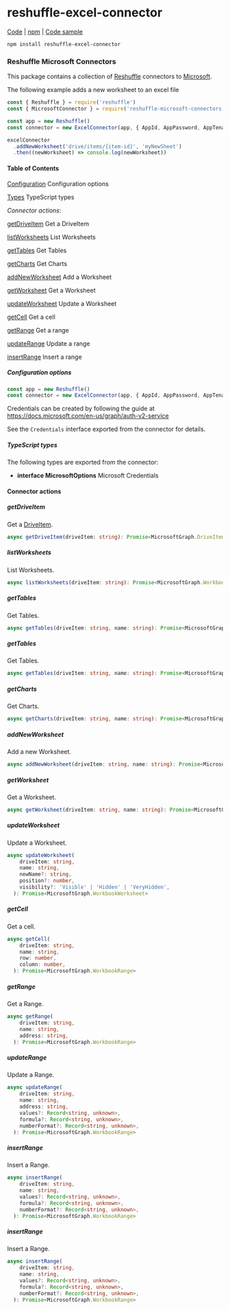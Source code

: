 # reshuffle-excel-connector

[Code](https://github.com/reshufflehq/reshuffle-microsoft-connectors) |
[npm](https://www.npmjs.com/package/reshuffle-microsoft-connectors) |
[Code sample](https://github.com/reshufflehq/reshuffle/tree/master/examples/microsoft/excel)

`npm install reshuffle-excel-connector`

### Reshuffle Microsoft Connectors

This package contains a collection of [Reshuffle](https://github.com/reshufflehq/reshuffle)
connectors to [Microsoft](https://microsoft.com).

The following example adds a new worksheet to an excel file

```js
const { Reshuffle } = require('reshuffle')
const { MicrosoftConnector } = require('reshuffle-microsoft-connectors')

const app = new Reshuffle()
const connector = new ExcelConnector(app, { AppId, AppPassword, AppTenantId })

excelConnector
  .addNewWorksheet('drive/items/{item-id}', 'myNewSheet')
  .then((newWorksheet) => console.log(newWorksheet))
```

#### Table of Contents

[Configuration](#ConfigurationOptions) Configuration options

[Types](#TypeScriptTypes) TypeScript types

_Connector actions_:

[getDriveItem](#getDriveItem) Get a DriveItem

[listWorksheets](#listWorksheets) List Worksheets

[getTables](#getTables) Get Tables

[getCharts](#getCharts) Get Charts

[addNewWorksheet](#addNewWorksheet) Add a Worksheet

[getWorksheet](#addWorksheet) Get a Worksheet

[updateWorksheet](#updateWorksheet) Update a Worksheet

[getCell](#getCell) Get a cell

[getRange](#getRange) Get a range

[updateRange](#updateRange) Update a range

[insertRange](#insertRange) Insert a range

##### Configuration options

```js
const app = new Reshuffle()
const connector = new ExcelConnector(app, { AppId, AppPassword, AppTenantId })
```

Credentials can be created by following the guide at https://docs.microsoft.com/en-us/graph/auth-v2-service

See the `Credentials` interface exported from the connector for details.

##### TypeScript types

The following types are exported from the connector:

- **interface MicrosoftOptions** Microsoft Credentials

#### Connector actions

##### getDriveItem

Get a [DriveItem](https://docs.microsoft.com/en-us/graph/api/resources/driveitem).

```ts
async getDriveItem(driveItem: string): Promise<MicrosoftGraph.DriveItem>
```

##### listWorksheets

List Worksheets.

```ts
async listWorksheets(driveItem: string): Promise<MicrosoftGraph.WorkbookWorksheet[]>
```

##### getTables

Get Tables.

```ts
async getTables(driveItem: string, name: string): Promise<MicrosoftGraph.WorkbookTable[]>
```

##### getTables

Get Tables.

```ts
async getTables(driveItem: string, name: string): Promise<MicrosoftGraph.WorkbookTable[]>
```

##### getCharts

Get Charts.

```ts
async getCharts(driveItem: string, name: string): Promise<MicrosoftGraph.WorkbookChart[]>
```

##### addNewWorksheet

Add a new Worksheet.

```ts
async addNewWorksheet(driveItem: string, name: string): Promise<MicrosoftGraph.WorkbookWorksheet>
```

##### getWorksheet

Get a Worksheet.

```ts
async getWorksheet(driveItem: string, name: string): Promise<MicrosoftGraph.WorkbookWorksheet>
```

##### updateWorksheet

Update a Worksheet.

```ts
async updateWorksheet(
    driveItem: string,
    name: string,
    newName?: string,
    position?: number,
    visibility?: 'Visible' | 'Hidden' | 'VeryHidden',
  ): Promise<MicrosoftGraph.WorkbookWorksheet>
```

##### getCell

Get a cell.

```ts
async getCell(
    driveItem: string,
    name: string,
    row: number,
    column: number,
  ): Promise<MicrosoftGraph.WorkbookRange>
```

##### getRange

Get a Range.

```ts
async getRange(
    driveItem: string,
    name: string,
    address: string,
  ): Promise<MicrosoftGraph.WorkbookRange>
```

##### updateRange

Update a Range.

```ts
async updateRange(
    driveItem: string,
    name: string,
    address: string,
    values?: Record<string, unknown>,
    formula?: Record<string, unknown>,
    numberFormat?: Record<string, unknown>,
  ): Promise<MicrosoftGraph.WorkbookRange>
```

##### insertRange

Insert a Range.

```ts
async insertRange(
    driveItem: string,
    name: string,
    values?: Record<string, unknown>,
    formula?: Record<string, unknown>,
    numberFormat?: Record<string, unknown>,
  ): Promise<MicrosoftGraph.WorkbookRange>
```

##### insertRange

Insert a Range.

```ts
async insertRange(
    driveItem: string,
    name: string,
    values?: Record<string, unknown>,
    formula?: Record<string, unknown>,
    numberFormat?: Record<string, unknown>,
  ): Promise<MicrosoftGraph.WorkbookRange>
```
